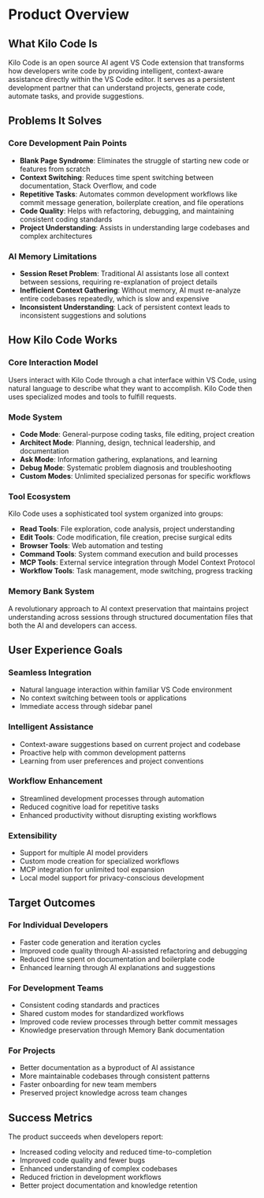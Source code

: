 # Product Overview

## What Kilo Code Is

Kilo Code is an open source AI agent VS Code extension that transforms how developers write code by providing intelligent, context-aware assistance directly within the VS Code editor. It serves as a persistent development partner that can understand projects, generate code, automate tasks, and provide suggestions.

## Problems It Solves

### Core Development Pain Points

- **Blank Page Syndrome**: Eliminates the struggle of starting new code or features from scratch
- **Context Switching**: Reduces time spent switching between documentation, Stack Overflow, and code
- **Repetitive Tasks**: Automates common development workflows like commit message generation, boilerplate creation, and file operations
- **Code Quality**: Helps with refactoring, debugging, and maintaining consistent coding standards
- **Project Understanding**: Assists in understanding large codebases and complex architectures

### AI Memory Limitations

- **Session Reset Problem**: Traditional AI assistants lose all context between sessions, requiring re-explanation of project details
- **Inefficient Context Gathering**: Without memory, AI must re-analyze entire codebases repeatedly, which is slow and expensive
- **Inconsistent Understanding**: Lack of persistent context leads to inconsistent suggestions and solutions

## How Kilo Code Works

### Core Interaction Model

Users interact with Kilo Code through a chat interface within VS Code, using natural language to describe what they want to accomplish. Kilo Code then uses specialized modes and tools to fulfill requests.

### Mode System

- **Code Mode**: General-purpose coding tasks, file editing, project creation
- **Architect Mode**: Planning, design, technical leadership, and documentation
- **Ask Mode**: Information gathering, explanations, and learning
- **Debug Mode**: Systematic problem diagnosis and troubleshooting
- **Custom Modes**: Unlimited specialized personas for specific workflows

### Tool Ecosystem

Kilo Code uses a sophisticated tool system organized into groups:

- **Read Tools**: File exploration, code analysis, project understanding
- **Edit Tools**: Code modification, file creation, precise surgical edits
- **Browser Tools**: Web automation and testing
- **Command Tools**: System command execution and build processes
- **MCP Tools**: External service integration through Model Context Protocol
- **Workflow Tools**: Task management, mode switching, progress tracking

### Memory Bank System

A revolutionary approach to AI context preservation that maintains project understanding across sessions through structured documentation files that both the AI and developers can access.

## User Experience Goals

### Seamless Integration

- Natural language interaction within familiar VS Code environment
- No context switching between tools or applications
- Immediate access through sidebar panel

### Intelligent Assistance

- Context-aware suggestions based on current project and codebase
- Proactive help with common development patterns
- Learning from user preferences and project conventions

### Workflow Enhancement

- Streamlined development processes through automation
- Reduced cognitive load for repetitive tasks
- Enhanced productivity without disrupting existing workflows

### Extensibility

- Support for multiple AI model providers
- Custom mode creation for specialized workflows
- MCP integration for unlimited tool expansion
- Local model support for privacy-conscious development

## Target Outcomes

### For Individual Developers

- Faster code generation and iteration cycles
- Improved code quality through AI-assisted refactoring and debugging
- Reduced time spent on documentation and boilerplate code
- Enhanced learning through AI explanations and suggestions

### For Development Teams

- Consistent coding standards and practices
- Shared custom modes for standardized workflows
- Improved code review processes through better commit messages
- Knowledge preservation through Memory Bank documentation

### For Projects

- Better documentation as a byproduct of AI assistance
- More maintainable codebases through consistent patterns
- Faster onboarding for new team members
- Preserved project knowledge across team changes

## Success Metrics

The product succeeds when developers report:

- Increased coding velocity and reduced time-to-completion
- Improved code quality and fewer bugs
- Enhanced understanding of complex codebases
- Reduced friction in development workflows
- Better project documentation and knowledge retention
